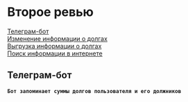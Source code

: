 # Второе ревью

[Телеграм-бот](#Телеграм-бот)  
    [Изменение информации о долгах](#Изменение-информации-о-долгах)  
    [Выгрузка информации о долгах](#Выгрузка-информации-о-долгах)  
[Поиск информации в интернете](#Поиск-информации-в-интернете)  

## Телеграм-бот
**`Бот запоминает суммы долгов пользователя и его должников`**


